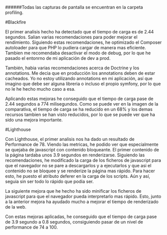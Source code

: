 ######Todas las capturas de pantalla se encuentran en la carpeta profiling.

#Blackfire

El primer analisis hecho ha detectado que el tiempo de carga es de 2.44 segundos. Salian varias recomendaciones para 
poder mejorar el rendimiento.
Siguiendo estas recomendaciones, he optimizado el Composer autoloader para que PHP lo pudiera cargar de manera mas eficiente.
Tambien me recomendaba desactivar el modo de debug, por lo que he pasado el entonrno de mi aplicación de dev a prod.

También, habia varias recomendaciones acerca de Doctrine y los annotations. Me decia que en producción los annotations 
deben de estar cacheados. Yo no estoy utilizando annotations en mi aplicación, así que imagino que debe ser alguna 
libreria o incluso el propio symfony, por lo que no le he hecho mucho caso a esa.

Aplicando estas mejoras he conseguido que el tiempo de carga pase de 2.44 segundos a 774 milisegundos. Como se puede ver
en la imagen de la comparativa, el tiempo de carga se ha reducido en un 68% y los demas recursos tambien se han visto
reducidos, por lo que se puede ver que ha sido una mejora importante.

#Lighthouse

Con Lighthouse, el primer analisis nos ha dado un resultado de Performance de 78. Viendo las metricas, he podido ver
que especialmente se quejaba de javascript con contenido bloqueante. El primer contenido de la página tardaba unos 3.9
segundos en renderizarse. Siguiendo las recomendaciones, he modificado la carga de los ficheros de javascript para que 
el navegador no se pare a descargarlos y a ejecutarlos y que asi el contenido no se bloquee y se renderize la página mas
rápido. Para hacer esto, he puesto el atributo deferer en la carga de los scripts. Aún y así, seguia sin ser todo lo 
rápido que podia ser. 

La siguiente mejora que he hecho ha sido minificar los ficheros de javascript para que el navegador pueda interpretarlo
mas rápido. Esto, junto a la anterior mejora ha ayudado mucho a mejorar el tiempo de renderizado de la web. 

Con estas mejoras aplicadas, he conseguido que el tiempo de carga pase de 3.9 segundo a 0.8 segundos, consiguiendo pasar
de un nivel de performance de 74 a 100. 
